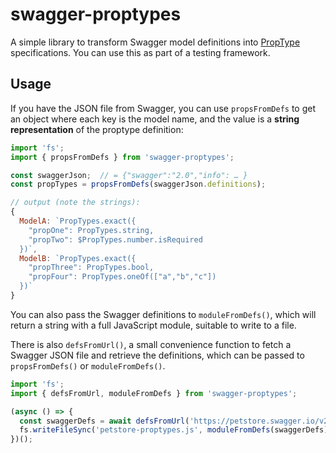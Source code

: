 # swagger-proptypes

A simple library to transform Swagger model definitions into [PropType](https://www.npmjs.com/package/prop-types) specifications. You can use this as part of a testing framework.

## Usage

If you have the JSON file from Swagger, you can use `propsFromDefs` to get an object where each key is the model name, and the value is a **string representation** of the proptype definition:

```js
import 'fs';
import { propsFromDefs } from 'swagger-proptypes';

const swaggerJson;  // = {"swagger":"2.0","info": … }
const propTypes = propsFromDefs(swaggerJson.definitions);

// output (note the strings):
{
  ModelA: `PropTypes.exact({
    "propOne": PropTypes.string,
    "propTwo": $PropTypes.number.isRequired
  })`,
  ModelB: `PropTypes.exact({
    "propThree": PropTypes.bool,
    "propFour": PropTypes.oneOf(["a","b","c"])
  })`
}
```

You can also pass the Swagger definitions to `moduleFromDefs()`, which will return a string with a full JavaScript module, suitable to write to a file.

There is also `defsFromUrl()`, a small convenience function to fetch a Swagger JSON file and retrieve the definitions, which can be passed to `propsFromDefs()` or `moduleFromDefs()`.

```js
import 'fs';
import { defsFromUrl, moduleFromDefs } from 'swagger-proptypes';

(async () => {
  const swaggerDefs = await defsFromUrl('https://petstore.swagger.io/v2/swagger.json');
  fs.writeFileSync('petstore-proptypes.js', moduleFromDefs(swaggerDefs));
})();
```

